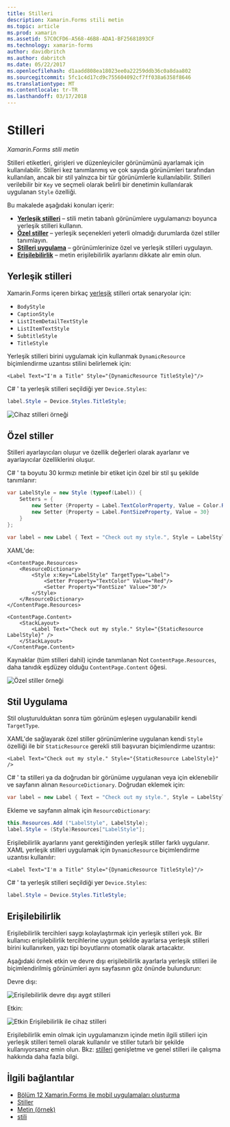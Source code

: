 ```yaml
---
title: Stilleri
description: Xamarin.Forms stili metin
ms.topic: article
ms.prod: xamarin
ms.assetid: 57C0CFD6-A568-46B8-ADA1-BF25681893CF
ms.technology: xamarin-forms
author: davidbritch
ms.author: dabritch
ms.date: 05/22/2017
ms.openlocfilehash: d1aadd808ea18023ee0a22259ddb36c0a8daa802
ms.sourcegitcommit: 5fc1c4d17cd9c755604092cf7ff038a6358f8646
ms.translationtype: MT
ms.contentlocale: tr-TR
ms.lasthandoff: 03/17/2018
---
```

# <a name="styles"></a>Stilleri

_Xamarin.Forms stili metin_


Stilleri etiketleri, girişleri ve düzenleyiciler görünümünü ayarlamak için kullanılabilir. Stilleri kez tanımlanmış ve çok sayıda görünümleri tarafından kullanılan, ancak bir stil yalnızca bir tür görünümlerle kullanılabilir.
Stilleri verilebilir bir `Key` ve seçmeli olarak belirli bir denetimin kullanılarak uygulanan `Style` özelliği.

Bu makalede aşağıdaki konuları içerir:

- **[Yerleşik stilleri](#Built-In_Styles)**  &ndash; stili metin tabanlı görünümlere uygulamanızı boyunca yerleşik stilleri kullanın.
- **[Özel stiller](#Custom_Styles)**  &ndash; yerleşik seçenekleri yeterli olmadığı durumlarda özel stiller tanımlayın.
- **[Stilleri uygulama](#Applying_Styles)**  &ndash; görünümlerinize özel ve yerleşik stilleri uygulayın.
- **[Erişilebilirlik](#Accessibility)**  &ndash; metin erişilebilirlik ayarlarını dikkate alır emin olun.

<a name="Built-In_Styles" />

## <a name="built-in-styles"></a>Yerleşik stilleri

Xamarin.Forms içeren birkaç [yerleşik](http://developer.xamarin.com/api/type/Xamarin.Forms.Device+Styles/) stilleri ortak senaryolar için:

- `BodyStyle`
- `CaptionStyle`
- `ListItemDetailTextStyle`
- `ListItemTextStyle`
- `SubtitleStyle`
- `TitleStyle`

Yerleşik stilleri birini uygulamak için kullanmak `DynamicResource` biçimlendirme uzantısı stilini belirlemek için:

```xaml
<Label Text="I'm a Title" Style="{DynamicResource TitleStyle}"/>
```

C# ' ta yerleşik stilleri seçildiği yer `Device.Styles`:

```csharp
label.Style = Device.Styles.TitleStyle;
```

![](styles-images/builtinstyles.png "Cihaz stilleri örneği")

<a name="Custom_Styles" />

## <a name="custom-styles"></a>Özel stiller

Stilleri ayarlayıcıları oluşur ve özellik değerleri olarak ayarlanır ve ayarlayıcılar özelliklerini oluşur.

C# ' ta boyutu 30 kırmızı metinle bir etiket için özel bir stil şu şekilde tanımlanır:

```csharp
var LabelStyle = new Style (typeof(Label)) {
    Setters = {
        new Setter {Property = Label.TextColorProperty, Value = Color.Red},
        new Setter {Property = Label.FontSizeProperty, Value = 30}
    }
};

var label = new Label { Text = "Check out my style.", Style = LabelStyle };
```

XAML'de:

```xaml
<ContentPage.Resources>
    <ResourceDictionary>
        <Style x:Key="LabelStyle" TargetType="Label">
            <Setter Property="TextColor" Value="Red"/>
            <Setter Property="FontSize" Value="30"/>
        </Style>
    </ResourceDictionary>
</ContentPage.Resources>

<ContentPage.Content>
    <StackLayout>
        <Label Text="Check out my style." Style="{StaticResource LabelStyle}" />
    </StackLayout>
</ContentPage.Content>
```

Kaynaklar (tüm stilleri dahil) içinde tanımlanan Not `ContentPage.Resources`, daha tanıdık eşdüzey olduğu `ContentPage.Content` öğesi.

![](styles-images/customstyle.png "Özel stiller örneği")

<a name="Applying_Styles" />

## <a name="applying-styles"></a>Stil Uygulama

Stil oluşturulduktan sonra tüm görünüm eşleşen uygulanabilir kendi `TargetType`.

XAML'de sağlayarak özel stiller görünümlerine uygulanan kendi `Style` özelliği ile bir `StaticResource` gerekli stili başvuran biçimlendirme uzantısı:

```xaml
<Label Text="Check out my style." Style="{StaticResource LabelStyle}" />
```

C# ' ta stilleri ya da doğrudan bir görünüme uygulanan veya için eklenebilir ve sayfanın alınan `ResourceDictionary`. Doğrudan eklemek için:

```csharp
var label = new Label { Text = "Check out my style.", Style = LabelStyle };
```

Ekleme ve sayfanın almak için `ResourceDictionary`:

```csharp
this.Resources.Add ("LabelStyle", LabelStyle);
label.Style = (Style)Resources["LabelStyle"];
```

Erişilebilirlik ayarlarını yanıt gerektiğinden yerleşik stiller farklı uygulanır. XAML yerleşik stilleri uygulamak için `DynamicResource` biçimlendirme uzantısı kullanılır:

```xaml
<Label Text="I'm a Title" Style="{DynamicResource TitleStyle}"/>
```

C# ' ta yerleşik stilleri seçildiği yer `Device.Styles`:

```csharp
label.Style = Device.Styles.TitleStyle;
```

## <a name="accessibility"></a>Erişilebilirlik

Erişilebilirlik tercihleri saygı kolaylaştırmak için yerleşik stilleri yok. Bir kullanıcı erişilebilirlik tercihlerine uygun şekilde ayarlarsa yerleşik stilleri birini kullanırken, yazı tipi boyutlarını otomatik olarak artacaktır.

Aşağıdaki örnek etkin ve devre dışı erişilebilirlik ayarlarla yerleşik stilleri ile biçimlendirilmiş görünümleri aynı sayfasının göz önünde bulundurun:

Devre dışı:

![](styles-images/pre-access.png "Erişilebilirlik devre dışı aygıt stilleri")

Etkin:

![](styles-images/post-access.png "Etkin Erişilebilirlik ile cihaz stilleri")

Erişilebilirlik emin olmak için uygulamanızın içinde metin ilgili stilleri için yerleşik stilleri temeli olarak kullanılır ve stiller tutarlı bir şekilde kullanıyorsanız emin olun. Bkz: [stilleri](~/xamarin-forms/user-interface/styles/index.md) genişletme ve genel stilleri ile çalışma hakkında daha fazla bilgi.


## <a name="related-links"></a>İlgili bağlantılar

- [Bölüm 12 Xamarin.Forms ile mobil uygulamaları oluşturma](https://developer.xamarin.com/r/xamarin-forms/book/chapter12.pdf)
- [Stiller](~/xamarin-forms/user-interface/styles/index.md)
- [Metin (örnek)](https://developer.xamarin.com/samples/xamarin-forms/UserInterface/Text)
- [stili](https://developer.xamarin.com/api/type/Xamarin.Forms.Style/)

